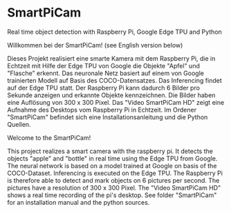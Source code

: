 # SmartPiCam
Real time object detection with Raspberry Pi, Google Edge TPU and Python

Willkommen bei der SmartPiCam! (see English version below)

Dieses Projekt realisiert eine smarte Kamera mit dem Raspberry Pi, die in Echtzeit mit Hilfe der 
Edge TPU von Google die Objekte "Apfel" und "Flasche" erkennt. Das neuronale Netz basiert auf einem von Google trainierten Modell
auf Basis des COCO-Datensatzes. Das Inferencing findet auf der Edge TPU statt. Der Raspberry Pi kann dadurch
6 Bilder pro Sekunde anzeigen und erkannte Objekte kennzeichnen. Die Bilder haben eine Auflösung 
von 300 x 300 Pixel. Das "Video SmartPiCam HD" zeigt eine Aufnahme
des Desktops vom Raspberry Pi in Echtzeit. Im Ordener "SmartPiCam" befindet sich eine Installationsanleitung
und die Python Quellen.

Welcome to the SmartPiCam!

This project realizes a smart camera with the raspberry pi. It detects the objects "apple" and "bottle" in real time using 
the Edge TPU from Google. The neural network is based on a model trained at Google on basis of the
COCO-Dataset. Inferencing is executed on the Edge TPU. The Raspberry Pi is therefore able to detect
and mark objects on 6 pictures per second. The pictures have a resolution of 300 x 300 Pixel. 
The "Video SmartPiCam HD" shows a real time recording of the pi's desktop. See folder "SmartPiCam" for an 
installation manual and the python sources.
